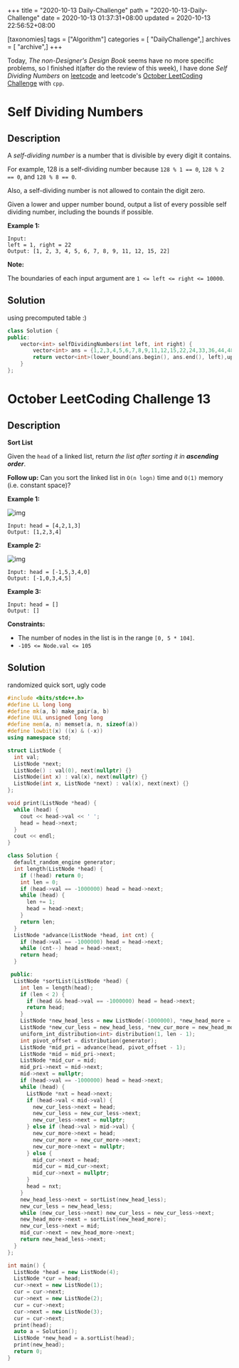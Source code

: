 +++
title = "2020-10-13 Daily-Challenge"
path = "2020-10-13-Daily-Challenge"
date = 2020-10-13 01:37:31+08:00
updated = 2020-10-13 22:56:52+08:00

[taxonomies]
tags = ["Algorithm"]
categories = [ "DailyChallenge",]
archives = [ "archive",]
+++

Today, *The non-Designer's Design Book* seems have no more specific problems, so I finished it(after do the review of this week), I have done *Self Dividing Numbers* on [leetcode](https://leetcode.com/problems/self-dividing-numbers/) and leetcode's [October LeetCoding Challenge](https://leetcode.com/explore/challenge/card/october-leetcoding-challenge/560/week-2-october-8th-october-14th/3493/) with `cpp`.

<!-- more -->

# Self Dividing Numbers

## Description

A *self-dividing number* is a number that is divisible by every digit it contains.

For example, 128 is a self-dividing number because `128 % 1 == 0`, `128 % 2 == 0`, and `128 % 8 == 0`.

Also, a self-dividing number is not allowed to contain the digit zero.

Given a lower and upper number bound, output a list of every possible self dividing number, including the bounds if possible.

**Example 1:**

```
Input: 
left = 1, right = 22
Output: [1, 2, 3, 4, 5, 6, 7, 8, 9, 11, 12, 15, 22]
```

**Note:**

The boundaries of each input argument are `1 <= left <= right <= 10000`.

## Solution

using precomputed table :)

``` cpp
class Solution {
public:
    vector<int> selfDividingNumbers(int left, int right) {
        vector<int> ans = {1,2,3,4,5,6,7,8,9,11,12,15,22,24,33,36,44,48,55,66,77,88,99,111,112,115,122,124,126,128,132,135,144,155,162,168,175,184,212,216,222,224,244,248,264,288,312,315,324,333,336,366,384,396,412,424,432,444,448,488,515,555,612,624,636,648,666,672,728,735,777,784,816,824,848,864,888,936,999,1111,1112,1113,1115,1116,1122,1124,1128,1131,1144,1155,1164,1176,1184,1197,1212,1222,1224,1236,1244,1248,1266,1288,1296,1311,1326,1332,1335,1344,1362,1368,1395,1412,1416,1424,1444,1448,1464,1488,1515,1555,1575,1626,1632,1644,1662,1692,1715,1722,1764,1771,1824,1848,1888,1926,1935,1944,1962,2112,2122,2124,2128,2136,2144,2166,2184,2196,2212,2222,2224,2226,2232,2244,2248,2262,2288,2316,2322,2328,2364,2412,2424,2436,2444,2448,2488,2616,2622,2664,2688,2744,2772,2824,2832,2848,2888,2916,3111,3126,3132,3135,3144,3162,3168,3171,3195,3216,3222,3264,3276,3288,3312,3315,3324,3333,3336,3339,3366,3384,3393,3432,3444,3492,3555,3612,3624,3636,3648,3666,3717,3816,3864,3888,3915,3924,3933,3996,4112,4116,4124,4128,4144,4164,4172,4184,4212,4224,4236,4244,4248,4288,4332,4344,4368,4392,4412,4416,4424,4444,4448,4464,4488,4632,4644,4824,4848,4872,4888,4896,4932,4968,5115,5155,5355,5515,5535,5555,5775,6126,6132,6144,6162,6168,6192,6216,6222,6264,6288,6312,6324,6336,6366,6384,6432,6444,6612,6624,6636,6648,6666,6696,6762,6816,6864,6888,6912,6966,6984,7112,7119,7175,7224,7266,7371,7448,7476,7644,7728,7777,7784,8112,8128,8136,8144,8184,8224,8232,8248,8288,8328,8424,8448,8488,8496,8616,8664,8688,8736,8824,8832,8848,8888,8928,9126,9135,9144,9162,9216,9288,9315,9324,9333,9396,9432,9612,9648,9666,9864,9936,9999};
        return vector<int>(lower_bound(ans.begin(), ans.end(), left),upper_bound(ans.begin(), ans.end(), right));
    }
};
```

# October LeetCoding Challenge 13

## Description

**Sort List**

Given the `head` of a linked list, return *the list after sorting it in **ascending order***.

**Follow up:** Can you sort the linked list in `O(n logn)` time and `O(1)` memory (i.e. constant space)?

**Example 1:**

![img](https://assets.leetcode.com/uploads/2020/09/14/sort_list_1.jpg)

```
Input: head = [4,2,1,3]
Output: [1,2,3,4]
```

**Example 2:**

![img](https://assets.leetcode.com/uploads/2020/09/14/sort_list_2.jpg)

```
Input: head = [-1,5,3,4,0]
Output: [-1,0,3,4,5]
```

**Example 3:**

```
Input: head = []
Output: []
```

**Constraints:**

- The number of nodes in the list is in the range `[0, 5 * 104]`.
- `-105 <= Node.val <= 105`

## Solution

randomized quick sort, ugly code

``` cpp
#include <bits/stdc++.h>
#define LL long long
#define mk(a, b) make_pair(a, b)
#define ULL unsigned long long
#define mem(a, n) memset(a, n, sizeof(a))
#define lowbit(x) ((x) & (-x))
using namespace std;

struct ListNode {
  int val;
  ListNode *next;
  ListNode() : val(0), next(nullptr) {}
  ListNode(int x) : val(x), next(nullptr) {}
  ListNode(int x, ListNode *next) : val(x), next(next) {}
};

void print(ListNode *head) {
  while (head) {
    cout << head->val << ' ';
    head = head->next;
  }
  cout << endl;
}

class Solution {
  default_random_engine generator;
  int length(ListNode *head) {
    if (!head) return 0;
    int len = 0;
    if (head->val == -1000000) head = head->next;
    while (head) {
      len += 1;
      head = head->next;
    }
    return len;
  }
  ListNode *advance(ListNode *head, int cnt) {
    if (head->val == -1000000) head = head->next;
    while (cnt--) head = head->next;
    return head;
  }

 public:
  ListNode *sortList(ListNode *head) {
    int len = length(head);
    if (len < 2) {
      if (head && head->val == -1000000) head = head->next;
      return head;
    }
    ListNode *new_head_less = new ListNode(-1000000), *new_head_more = new ListNode(-1000000);
    ListNode *new_cur_less = new_head_less, *new_cur_more = new_head_more;
    uniform_int_distribution<int> distribution(1, len - 1);
    int pivot_offset = distribution(generator);
    ListNode *mid_pri = advance(head, pivot_offset - 1);
    ListNode *mid = mid_pri->next;
    ListNode *mid_cur = mid;
    mid_pri->next = mid->next;
    mid->next = nullptr;
    if (head->val == -1000000) head = head->next;
    while (head) {
      ListNode *nxt = head->next;
      if (head->val < mid->val) {
        new_cur_less->next = head;
        new_cur_less = new_cur_less->next;
        new_cur_less->next = nullptr;
      } else if (head->val > mid->val) {
        new_cur_more->next = head;
        new_cur_more = new_cur_more->next;
        new_cur_more->next = nullptr;
      } else {
        mid_cur->next = head;
        mid_cur = mid_cur->next;
        mid_cur->next = nullptr;
      }
      head = nxt;
    }
    new_head_less->next = sortList(new_head_less);
    new_cur_less = new_head_less;
    while (new_cur_less->next) new_cur_less = new_cur_less->next;
    new_head_more->next = sortList(new_head_more);
    new_cur_less->next = mid;
    mid_cur->next = new_head_more->next;
    return new_head_less->next;
  }
};

int main() {
  ListNode *head = new ListNode(4);
  ListNode *cur = head;
  cur->next = new ListNode(1);
  cur = cur->next;
  cur->next = new ListNode(2);
  cur = cur->next;
  cur->next = new ListNode(3);
  cur = cur->next;
  print(head);
  auto a = Solution();
  ListNode *new_head = a.sortList(head);
  print(new_head);
  return 0;
}
```